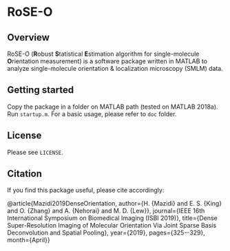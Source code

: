# RoSE-O

## Overview
RoSE-O (**R**obust **S**tatistical **E**stimation algorithm for single-molecule **O**rientation measurement) is a software package written in MATLAB to analyze single-molecule orientation & localization microscopy (SMLM) data. 

## Getting started
Copy the package in a folder on MATLAB path (tested on MATLAB 2018a). Run `startup.m`. For a basic usage, please refer to `doc` folder.


## License
Please see  `LICENSE`.

## Citation
If you find this package useful, please cite accordingly:

@article{Mazidi2019DenseOrientation, 
author={H. {Mazidi} and E. S. {King} and O. {Zhang} and A. {Nehorai} and M. D. {Lew}}, 
journal={IEEE 16th International Symposium on Biomedical Imaging (ISBI 2019)}, 
title={Dense Super-Resolution Imaging of Molecular Orientation Via Joint Sparse Basis Deconvolution and Spatial Pooling}, 
year={2019}, 
pages={325--329}, 
month={April}}

